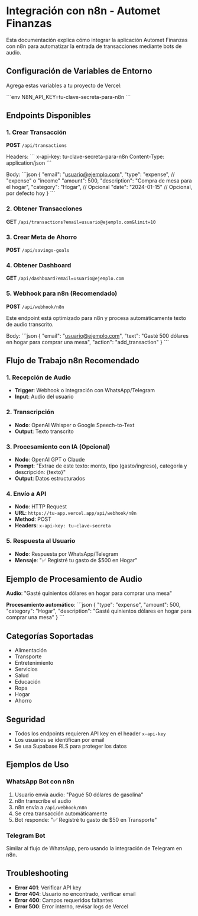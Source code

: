 # Integración con n8n - Automet Finanzas

Esta documentación explica cómo integrar la aplicación Automet Finanzas con n8n para automatizar la entrada de transacciones mediante bots de audio.

## Configuración de Variables de Entorno

Agrega estas variables a tu proyecto de Vercel:

\`\`\`env
N8N_API_KEY=tu-clave-secreta-para-n8n
\`\`\`

## Endpoints Disponibles

### 1. Crear Transacción
**POST** `/api/transactions`

Headers:
\`\`\`
x-api-key: tu-clave-secreta-para-n8n
Content-Type: application/json
\`\`\`

Body:
\`\`\`json
{
  "email": "usuario@ejemplo.com",
  "type": "expense", // "expense" o "income"
  "amount": 500,
  "description": "Compra de mesa para el hogar",
  "category": "Hogar", // Opcional
  "date": "2024-01-15" // Opcional, por defecto hoy
}
\`\`\`

### 2. Obtener Transacciones
**GET** `/api/transactions?email=usuario@ejemplo.com&limit=10`

### 3. Crear Meta de Ahorro
**POST** `/api/savings-goals`

### 4. Obtener Dashboard
**GET** `/api/dashboard?email=usuario@ejemplo.com`

### 5. Webhook para n8n (Recomendado)
**POST** `/api/webhook/n8n`

Este endpoint está optimizado para n8n y procesa automáticamente texto de audio transcrito.

Body:
\`\`\`json
{
  "email": "usuario@ejemplo.com",
  "text": "Gasté 500 dólares en hogar para comprar una mesa",
  "action": "add_transaction"
}
\`\`\`

## Flujo de Trabajo n8n Recomendado

### 1. Recepción de Audio
- **Trigger**: Webhook o integración con WhatsApp/Telegram
- **Input**: Audio del usuario

### 2. Transcripción
- **Nodo**: OpenAI Whisper o Google Speech-to-Text
- **Output**: Texto transcrito

### 3. Procesamiento con IA (Opcional)
- **Nodo**: OpenAI GPT o Claude
- **Prompt**: "Extrae de este texto: monto, tipo (gasto/ingreso), categoría y descripción: {texto}"
- **Output**: Datos estructurados

### 4. Envío a API
- **Nodo**: HTTP Request
- **URL**: `https://tu-app.vercel.app/api/webhook/n8n`
- **Method**: POST
- **Headers**: `x-api-key: tu-clave-secreta`

### 5. Respuesta al Usuario
- **Nodo**: Respuesta por WhatsApp/Telegram
- **Mensaje**: "✅ Registré tu gasto de $500 en Hogar"

## Ejemplo de Procesamiento de Audio

**Audio**: "Gasté quinientos dólares en hogar para comprar una mesa"

**Procesamiento automático**:
\`\`\`json
{
  "type": "expense",
  "amount": 500,
  "category": "Hogar",
  "description": "Gasté quinientos dólares en hogar para comprar una mesa"
}
\`\`\`

## Categorías Soportadas

- Alimentación
- Transporte  
- Entretenimiento
- Servicios
- Salud
- Educación
- Ropa
- Hogar
- Ahorro

## Seguridad

- Todos los endpoints requieren API key en el header `x-api-key`
- Los usuarios se identifican por email
- Se usa Supabase RLS para proteger los datos

## Ejemplos de Uso

### WhatsApp Bot con n8n
1. Usuario envía audio: "Pagué 50 dólares de gasolina"
2. n8n transcribe el audio
3. n8n envía a `/api/webhook/n8n`
4. Se crea transacción automáticamente
5. Bot responde: "✅ Registré tu gasto de $50 en Transporte"

### Telegram Bot
Similar al flujo de WhatsApp, pero usando la integración de Telegram en n8n.

## Troubleshooting

- **Error 401**: Verificar API key
- **Error 404**: Usuario no encontrado, verificar email
- **Error 400**: Campos requeridos faltantes
- **Error 500**: Error interno, revisar logs de Vercel
